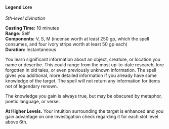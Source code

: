#### Legend Lore
<!-- markdownlint-disable link-image-reference-definitions -->
[_metadata_:spell_name]:- "Legend Lore"
[_metadata_:spell_level]:- "5"
[_metadata_:spell_school]:- "divination"
[_metadata_:ritual]:- "false"
[_metadata_:casting_time_amount]:- "10"
[_metadata_:casting_time_unit]:- "minutes"
[_metadata_:range]:- "Self"
[_metadata_:target]:- "an object, creature, or location you name or describe"
[_metadata_:components_verbal]:- "true"
[_metadata_:components_somatic]:- "true"
[_metadata_:components_material]:- "true"
[_metadata_:components_material_description]:- "incense worth at least 250 gp, which the spell consumes, and four ivory strips worth at least 50 gp each"
[_metadata_:components_material_cost]:- "450 gp"
[_metadata_:duration]:- "Instantaneous"
[_metadata_:concentration]:- "false"
[_metadata_:compared_to_wotc_srd_5.1]:- "mechanics_same_wording_different"
[_metadata_:compared_to_a5e_srd]:- "mechanics_same_wording_different"
<!-- markdownlint-disable-next-line no-emphasis-as-heading -->
_5th-level divination_

**Casting Time:** 10 minutes \
**Range:** Self \
**Components:** V, S, M (incense worth at least 250 gp, which the spell consumes, and four ivory strips worth at least 50 gp each) \
**Duration:** Instantaneous

You learn significant information about an object, creature, or location you name or describe.
This could range from the most up-to-date research, lore forgotten in old tales, or even previously unknown information.
The spell gives you additional, more detailed information if you already have some knowledge of the target.
The spell will not return any information for items not of legendary renown.

The knowledge you gain is always true, but may be obscured by metaphor, poetic language, or verse.

**At Higher Levels.**
Your intuition surrounding the target is enhanced and you gain advantage on one Investigation check regarding it for each slot level above 6th.
